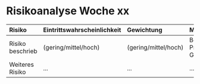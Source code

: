 # Risikoanalyse Woche xx

| Risiko | Eintrittswahrscheinlichkeit | Gewichtung | Massnahmen |
| :----- | :-------------------------- | :----------|:-----------|
| Risiko beschrieb | (gering/mittel/hoch) | (gering/mittel/hoch) | Beschrieb Präventiv / Gegenmassname |
| Weiteres Risiko | ... | ... | ... |